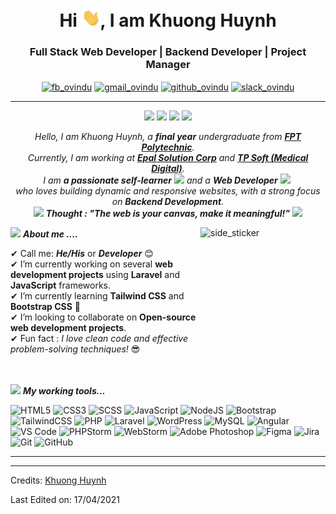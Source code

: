 

<h1 align="center">Hi <img src="https://raw.githubusercontent.com/ABSphreak/ABSphreak/master/gifs/Hi.gif" width="30px">, I am Khuong Huynh</h1>
<h3 align="center">Full Stack Web Developer | Backend Developer | Project Manager </h3>
<p align="center">
<a href="https://www.facebook.com/khuong.huynhan.7" target="blank"><img align="center" src="https://www.svgrepo.com/show/299425/facebook.svg" alt="fb_ovindu" height="30" width="40" /></a>
<a href="mailto:khuonghapc06329@fpt.edu.vn"><img align="center" src="https://seeklogo.com/images/G/gmail-new-2020-logo-32DBE11BB4-seeklogo.com.png" alt="gmail_ovindu" height="30" width="40" /></a>
<a href="https://github.com/khuonghapc06329" target="blank"><img align="center" src="https://www.vectorlogo.zone/logos/github/github-icon.svg" alt="github_ovindu" height="30" width="40" /></a>
<a href="https://slack.com" target="blank"><img align="center" src="https://www.vectorlogo.zone/logos/slack/slack-icon.svg" alt="slack_ovindu" height="40" width="40" /></a>
</p>
<hr>
<p align="center">
  <img src="https://img.shields.io/badge/Age-21-blue" />
  <img src="https://img.shields.io/badge/Focus-Web%20Development-brightgreen" />
  <img src="https://img.shields.io/badge/Lives-Sri%20Lanka-success" />
  <img src="https://img.shields.io/badge/Languages-English%20%26%20Vietnamese-brightgreen" />
</p>

<p align="center">
<em>
    Hello, I am Khuong Huynh, a <b>final year</b> undergraduate from <a href="https://caodang.fpt.edu.vn/"><b>FPT Polytechnic</b></a>. <br>
    Currently, I am working at <a href="https://epal.vn/"><b>Epal Solution Corp</b></a> and <a href="https://tpsoftct.vn"><b>TP Soft (Medical Digital)</b></a>. <br>
    I am <b>a passionate self-learner</b> <img src="https://github.com/TheDudeThatCode/TheDudeThatCode/blob/master/Assets/Developer.gif" width="30px"> and a <b>Web Developer</b>&nbsp;<img src="https://github.com/TheDudeThatCode/TheDudeThatCode/blob/master/Assets/Designer.gif" width="36px">&nbsp; <br>
    who loves building dynamic and responsive websites, with a strong focus on <b>Backend Development</b>.
</em>
  <br>
  <img src="https://media.giphy.com/media/gH3LO09IOiZIqePwv9/giphy.gif" width="50" /> <b><i align="center">Thought : "The web is your canvas, make it meaningful!”</i></b> <img src="https://media.giphy.com/media/qjqUcgIyRjsl2/giphy.gif" width="50" />
</p>

<img align="right" width=200px height=200px alt="side_sticker" src="https://media.giphy.com/media/TEnXkcsHrP4YedChhA/giphy.gif" />

<img src="https://media.giphy.com/media/iY8CRBdQXODJSCERIr/giphy.gif" width="30px">&nbsp;***About me ....***

✔ Call me: ***He/His*** or ***Developer*** 😊 <br>
✔ I’m currently working on several **web development projects** using **Laravel** and **JavaScript** frameworks.<br>
✔ I’m currently learning **Tailwind CSS** and **Bootstrap CSS** 🥰<br>
✔ I’m looking to collaborate on **Open-source web development projects**.<br>
✔ Fun fact : *I love clean code and effective problem-solving techniques!* 😎<br><br><br>

<img src="https://media.giphy.com/media/iY8CRBdQXODJSCERIr/giphy.gif" width="30px">&nbsp;***My working tools...***

<p align="left">
  
<img
          src="https://img.shields.io/badge/html5-%23E34F26.svg?style=for-the-badge&logo=html5&logoColor=white"
          alt="HTML5"
        />
        <img
          src="https://img.shields.io/badge/css3-%231572B6.svg?style=for-the-badge&logo=css3&logoColor=white"
          alt="CSS3"
        />
        <img
          src="https://img.shields.io/badge/scss-%23CC6699.svg?style=for-the-badge&logo=sass&logoColor=white"
          alt="SCSS"
        />
        <img
          src="https://img.shields.io/badge/javascript-%23323330.svg?style=for-the-badge&logo=javascript&logoColor=%23F7DF1E"
          alt="JavaScript"
        />
        <img
          src="https://img.shields.io/badge/node.js-%236DA55F.svg?style=for-the-badge&logo=node.js&logoColor=white"
          alt="NodeJS"
        />
        <img
          src="https://img.shields.io/badge/bootstrap-%23430098.svg?style=for-the-badge&logo=bootstrap&logoColor=white"
          alt="Bootstrap"
        />
        <img
          src="https://img.shields.io/badge/tailwindcss-%2338B2AC.svg?style=for-the-badge&logo=tailwind-css&logoColor=white"
          alt="TailwindCSS"
        />
        <img
          src="https://img.shields.io/badge/php-%23777BB4.svg?style=for-the-badge&logo=php&logoColor=white"
          alt="PHP"
        />
        <img
          src="https://img.shields.io/badge/laravel-%23FF2D20.svg?style=for-the-badge&logo=laravel&logoColor=white"
          alt="Laravel"
        />
        <img
          src="https://img.shields.io/badge/wordpress-%234165E8.svg?style=for-the-badge&logo=wordpress&logoColor=white"
          alt="WordPress"
        />
        <img
          src="https://img.shields.io/badge/mysql-%234EA94B.svg?style=for-the-badge&logo=mysql&logoColor=white"
          alt="MySQL"
        />
        <img
          src="https://img.shields.io/badge/angular-%E23237.svg?style=for-the-badge&logo=angular&logoColor=white"
          alt="Angular"
        />
        <img
          src="https://img.shields.io/badge/visualstudiocode-%23007ACC.svg?style=for-the-badge&logo=visual-studio-code&logoColor=white"
          alt="VS Code"
        />
        <img
          src="https://img.shields.io/badge/phpstorm-%23282C34.svg?style=for-the-badge&logo=phpstorm&logoColor=white"
          alt="PHPStorm"
        />
        <img
          src="https://img.shields.io/badge/webstorm-%233B5998.svg?style=for-the-badge&logo=webstorm&logoColor=white"
          alt="WebStorm"
        />
        <img
          src="https://img.shields.io/badge/adobephotoshop-%2331A8FF.svg?style=for-the-badge&logo=adobephotoshop&logoColor=white"
          alt="Adobe Photoshop"
        />
        <img
          src="https://img.shields.io/badge/figma-%F24E1E.svg?style=for-the-badge&logo=figma&logoColor=white"
          alt="Figma"
        />
        <img
          src="https://img.shields.io/badge/jira-%2300052B.svg?style=for-the-badge&logo=jira&logoColor=white"
          alt="Jira"
        />
        <img
          src="https://img.shields.io/badge/git-%23F05032.svg?style=for-the-badge&logo=git&logoColor=white"
          alt="Git"
        />
        <img
          src="https://img.shields.io/badge/github-%23181717.svg?style=for-the-badge&logo=github&logoColor=white"
          alt="GitHub"
        />
<hr>



-----
Credits: [Khuong Huynh](https://github.com/khuonghapc06329)

Last Edited on: 17/04/2021
